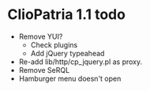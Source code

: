 # ClioPatria 1.1 todo

 - Remove YUI?
   - Check plugins
   - Add jQuery typeahead
 - Re-add lib/http/cp_jquery.pl as proxy.
 - Remove SeRQL
 - Hamburger menu doesn't open
